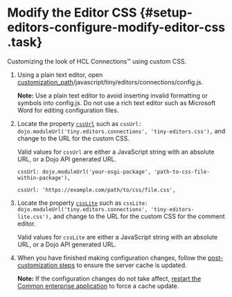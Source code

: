 # Modify the Editor CSS {#setup-editors-configure-modify-editor-css .task}

Customizing the look of HCL Connections™ using custom CSS.

1.  Using a plain text editor, open [customization\_path](t_determine-customization-path.md)/javascript/tiny/editors/connections/config.js.

    **Note:** Use a plain text editor to avoid inserting invalid formatting or symbols into config.js. Do not use a rich text editor such as Microsoft Word for editing configuration files.

2.  Locate the property [`cssUrl`](r_config-js-sample.md#cssUrl) such as `cssUrl: dojo.moduleUrl('tiny.editors.connections', 'tiny-editors.css'),` and change to the URL for the custom CSS.

    Valid values for `cssUrl` are either a JavaScript string with an absolute URL, or a Dojo API generated URL.

    ```
    cssUrl: dojo.moduleUrl('your-osgi-package', 'path-to-css-file-within-package'),
    ```

    ```
    cssUrl: 'https://example.com/path/to/css/file.css',
    ```

3.  Locate the property [`cssLite`](r_config-js-sample.md#cssLite) such as `cssLite: dojo.moduleUrl('tiny.editors.connections', 'tiny-editors-lite.css'),` and change to the URL for the custom CSS for the comment editor.

    Valid values for `cssLite` are either a JavaScript string with an absolute URL, or a Dojo API generated URL.

4.  When you have finished making configuration changes, follow the [post-customization steps](https://help.hcltechsw.com/connections/v6/admin/customize/t_admin_common_customize_postreq.html) to ensure the server cache is updated.

    **Note:** If the configuration changes do not take affect, [restart the Common enterprise application](t_restart-common-app.md) to force a cache update.


